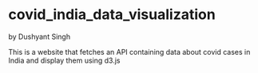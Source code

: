 # covid_india_data_visualization
by Dushyant Singh

This is a website that fetches an API containing data about covid cases in India and display them using d3.js
